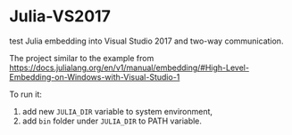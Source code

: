 # Julia-VS2017
test Julia embedding into Visual Studio 2017 and two-way communication.

The project similar to the example from 
https://docs.julialang.org/en/v1/manual/embedding/#High-Level-Embedding-on-Windows-with-Visual-Studio-1

To run it:
1. add new `JULIA_DIR` variable to system environment, 
2. add `bin` folder under `JULIA_DIR` to PATH variable.
